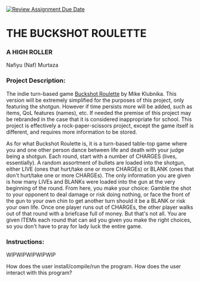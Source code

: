 [![Review Assignment Due Date](https://classroom.github.com/assets/deadline-readme-button-22041afd0340ce965d47ae6ef1cefeee28c7c493a6346c4f15d667ab976d596c.svg)](https://classroom.github.com/a/Vh67aNdh)
# THE BUCKSHOT ROULETTE

### A HIGH ROLLER

Nafiyu (Naf) Murtaza
       
### Project Description:

The indie turn-based game [Buckshot Roulette](https://store.steampowered.com/app/2835570/Buckshot_Roulette/) by Mike Klubnika. This version will be extremely simplified for the purposes of this project, only featuring the shotgun. However if time persists more will be added, such as items, QoL features (names), etc. If needed the premise of this project may be rebranded in the case that it is considered inappropriate for school. This project is effectively a rock-paper-scissors project, except the game itself is different, and requires more information to be stored.  

As for what Buckshot Roulette is, it is a turn-based table-top game where you and one other person dance between life and death with your judge being a shotgun. Each round, start with a number of CHARGES (lives, essentially). A random assortment of bullets are loaded into the shotgun, either LIVE (ones that hurt/take one or more CHARGEs) or BLANK (ones that don't hurt/take one or more CHARGEs). The only information you are given is how many LIVEs and BLANKs were loaded into the gun at the very beginning of the round. From here, you make your choice: Gamble the shot to your opponent to deal damage or risk doing nothing, or face the front of the gun to your own chin to get another turn should it be a BLANK or risk your own life. Once one player runs out of CHARGEs, the other player walks out of that round with a briefcase full of money. But that's not all. You are given ITEMs each round that can aid you given you make the right choices, so you don't have to pray for lady luck the entire game.
  
### Instructions:

WIPWIPWIPWIPWIP

How does the user install/compile/run the program.
How does the user interact with this program?
